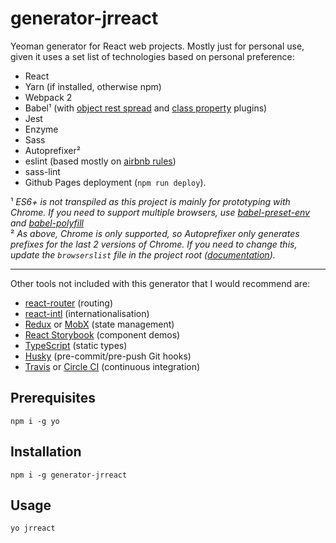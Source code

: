 # generator-jrreact

Yeoman generator for React web projects. Mostly just for personal use, given it uses a set list of
technologies based on personal preference:

* React
* Yarn (if installed, otherwise npm)
* Webpack 2
* Babel¹ (with [object rest spread](https://babeljs.io/docs/plugins/transform-object-rest-spread/) and [class property](https://babeljs.io/docs/plugins/transform-class-properties/) plugins)
* Jest
* Enzyme
* Sass
* Autoprefixer²
* eslint (based mostly on [airbnb rules](https://github.com/airbnb/javascript))
* sass-lint
* Github Pages deployment (`npm run deploy`).

¹ *ES6+ is not transpiled as this project is mainly for prototyping with Chrome. If you need to support multiple browsers,
use [babel-preset-env](https://github.com/babel/babel-preset-env) and [babel-polyfill](https://babeljs.io/docs/usage/polyfill/)*<br>
² *As above, Chrome is only supported, so Autoprefixer only generates prefixes for the last 2 versions of Chrome. If you
need to change this, update the `browserslist` file in the project root ([documentation](https://github.com/ai/browserslist)).*

<hr>

Other tools not included with this generator that I would recommend are:

* [react-router](https://github.com/ReactTraining/react-router) (routing)
* [react-intl](https://github.com/yahoo/react-intl) (internationalisation)
* [Redux](http://redux.js.org/docs/introduction/) or [MobX](https://github.com/mobxjs/mobx) (state management)
* [React Storybook](https://github.com/storybooks/react-storybook) (component demos)
* [TypeScript](https://www.typescriptlang.org/) (static types)
* [Husky](https://github.com/typicode/husky) (pre-commit/pre-push Git hooks)
* [Travis](https://travis-ci.org/) or [Circle CI](https://circleci.com/) (continuous integration)

## Prerequisites

```
npm i -g yo
```

## Installation

```
npm i -g generator-jrreact
```

## Usage
```
yo jrreact
```
